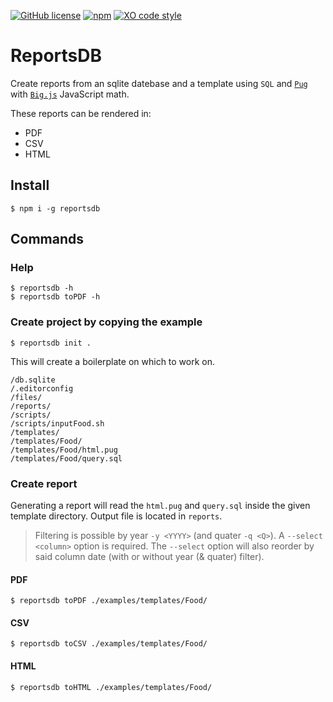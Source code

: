 [Big]: https://mikemcl.github.io/big.js/
[Pug]: https://pugjs.org/

[![GitHub license](https://img.shields.io/github/license/lil5/reportsdb.svg)](https://github.com/lil5/reportsdb/blob/master/LICENSE)
[![npm](https://img.shields.io/npm/v/reportsdb.svg)](https://www.npmjs.com/package/reportsdb)
[![XO code style](https://img.shields.io/badge/code_style-XO-5ed9c7.svg)](https://github.com/xojs/xo)

# ReportsDB

Create reports from an sqlite datebase and a template using `SQL` and [`Pug`][Pug] with [`Big.js`][Big] JavaScript math.

These reports can be rendered in:
* PDF
* CSV
* HTML

## Install

```shell
$ npm i -g reportsdb
```

## Commands

### Help

```shell
$ reportsdb -h
$ reportsdb toPDF -h
```

### Create project by copying the example

```shell
$ reportsdb init .
```

This will create a boilerplate on which to work on.

```
/db.sqlite
/.editorconfig
/files/
/reports/
/scripts/
/scripts/inputFood.sh
/templates/
/templates/Food/
/templates/Food/html.pug
/templates/Food/query.sql
```
### Create report

Generating a report will read the `html.pug` and `query.sql` inside the given template directory. Output file is located in `reports`.

> Filtering is possible by year `-y <YYYY>` (and quater `-q <Q>`). A `--select <column>` option is required. The `--select` option will also reorder by said column date (with or without year (& quater) filter).

#### PDF

```shell
$ reportsdb toPDF ./examples/templates/Food/
```

#### CSV

```shell
$ reportsdb toCSV ./examples/templates/Food/
```

#### HTML

```shell
$ reportsdb toHTML ./examples/templates/Food/
```
